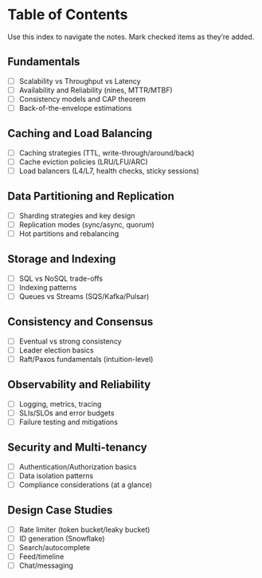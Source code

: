 # Table of Contents

Use this index to navigate the notes. Mark checked items as they’re added.

## Fundamentals
- [ ] Scalability vs Throughput vs Latency
- [ ] Availability and Reliability (nines, MTTR/MTBF)
- [ ] Consistency models and CAP theorem
- [ ] Back-of-the-envelope estimations

## Caching and Load Balancing
- [ ] Caching strategies (TTL, write-through/around/back)
- [ ] Cache eviction policies (LRU/LFU/ARC)
- [ ] Load balancers (L4/L7, health checks, sticky sessions)

## Data Partitioning and Replication
- [ ] Sharding strategies and key design
- [ ] Replication modes (sync/async, quorum)
- [ ] Hot partitions and rebalancing

## Storage and Indexing
- [ ] SQL vs NoSQL trade-offs
- [ ] Indexing patterns
- [ ] Queues vs Streams (SQS/Kafka/Pulsar)

## Consistency and Consensus
- [ ] Eventual vs strong consistency
- [ ] Leader election basics
- [ ] Raft/Paxos fundamentals (intuition-level)

## Observability and Reliability
- [ ] Logging, metrics, tracing
- [ ] SLIs/SLOs and error budgets
- [ ] Failure testing and mitigations

## Security and Multi-tenancy
- [ ] Authentication/Authorization basics
- [ ] Data isolation patterns
- [ ] Compliance considerations (at a glance)

## Design Case Studies
- [ ] Rate limiter (token bucket/leaky bucket)
- [ ] ID generation (Snowflake)
- [ ] Search/autocomplete
- [ ] Feed/timeline
- [ ] Chat/messaging
